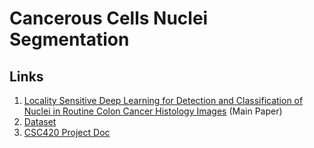 # Cancerous Cells Nuclei Segmentation

## Links
1. [Locality Sensitive Deep Learning for Detection and Classification of Nuclei in Routine Colon Cancer Histology Images](http://www2.warwick.ac.uk/fac/sci/dcs/people/research/csrkbb/tmi2016_ks.pdf) (Main Paper)
2. [Dataset](http://www2.warwick.ac.uk/fac/sci/dcs/research/combi/research/bic/data/crchistolabelednucleihe/)
2. [CSC420 Project Doc](http://www.teach.cs.toronto.edu/~csc420h/fall/assignments/projects.pdf)
